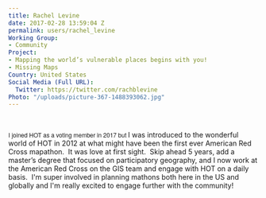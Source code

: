 ```yaml
---
title: Rachel Levine
date: 2017-02-28 13:59:04 Z
permalink: users/rachel_levine
Working Group:
- Community
Project:
- Mapping the world’s vulnerable places begins with you!
- Missing Maps
Country: United States
Social Media (Full URL):
  Twitter: https://twitter.com/rachblevine
Photo: "/uploads/picture-367-1488393062.jpg"
---
```


<p>&nbsp;</p><p class="p1"><span style="font-style: normal; font-variant-ligatures: normal; font-variant-caps: normal; font-weight: normal; font-size: 12px; font-family: 'Helvetica Neue';">I joined HOT as a voting member in 2017 but&nbsp;</span>I was introduced to the wonderful world of HOT in 2012 at what might have been the first ever American Red Cross mapathon.&nbsp; It was love at first sight.&nbsp; Skip ahead 5 years, add a master’s degree that focused on participatory geography, and I now work at the American Red Cross on the GIS team and engage with HOT on a daily basis. &nbsp;I'm super involved in planning mathons both here in the US and globally and I'm really excited to engage further with the community!&nbsp;</p>
